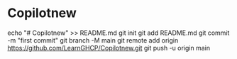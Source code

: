 # Copilotnew

echo "# Copilotnew" >> README.md
git init
git add README.md
git commit -m "first commit"
git branch -M main
git remote add origin https://github.com/LearnGHCP/Copilotnew.git
git push -u origin main
